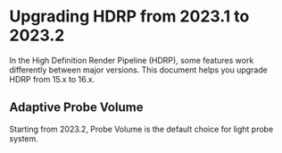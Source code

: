 # Upgrading HDRP from 2023.1 to 2023.2

In the High Definition Render Pipeline (HDRP), some features work differently between major versions. This document helps you upgrade HDRP from 15.x to 16.x.

## Adaptive Probe Volume

Starting from 2023.2, Probe Volume is the default choice for light probe system.
